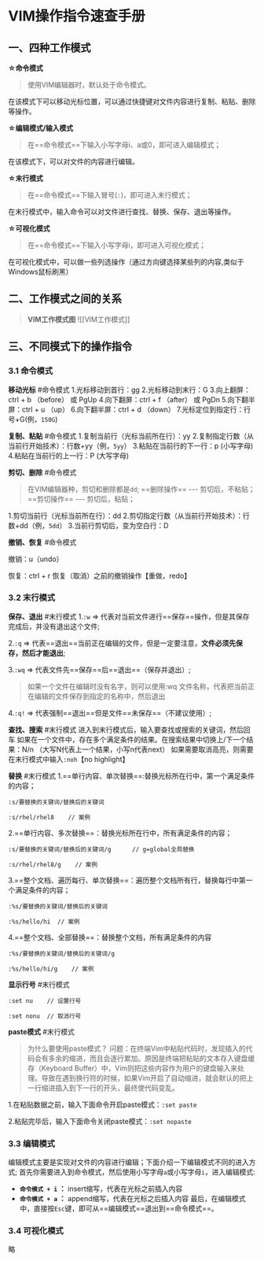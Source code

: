 # VIM操作指令速查手册

## 一、四种工作模式
**☆命令模式**
>使用VIM编辑器时，默认处于命令模式。

在该模式下可以移动光标位置，可以通过快捷键对文件内容进行复制、粘贴、删除等操作。

**☆编辑模式/输入模式**
>在==命令模式==下输入小写字母i、a或0，即可进入编辑模式；

在该模式下，可以对文件的内容进行编辑。

**☆末行模式**
>在==命令模式==下输入冒号(`:`)，即可进入末行模式；

在末行模式中，输入命令可以对文件进行查找、替换、保存、退出等操作。

**☆可视化模式**
>在==命令模式==下输入小写字母i，即可进入可视化模式；

在可视化模式中，可以做一些列选操作（通过方向键选择某些列的内容,类似于Windows鼠标刷黑）

## 二、工作模式之间的关系

>**VIM工作模式图**
![[VIM工作模式]]

## 三、不同模式下的操作指令
### 3.1 命令模式
**移动光标** #命令模式
1.光标移动到首行：gg
2.光标移动到末行：G
3.向上翻屏：ctrl + b （before） 或 PgUp
4.向下翻屏：ctrl + f （after） 或 PgDn
5.向下翻半屏：ctrl + u （up）
6.向下翻半屏：ctrl + d （down）
7.光标定位到指定行：行号+G(例，`150G`)

**复制、粘贴** #命令模式 
1.复制当前行（光标当前所在行）：yy
2.复制指定行数（从当前行开始技术）：行数+yy（例，`5yy`）
3.粘贴在当前行的下一行：p (小写字母)
4.粘贴在当前行的上一行：P (大写字母)

**剪切、删除** #命令模式 
>在VIM编辑器种，剪切和删除都是`dd`;
  ==删除操作== --- 剪切后，不粘贴；
  ==剪切操作== --- 剪切后，粘贴；

1.剪切当前行（光标当前所在行）：dd
2.剪切指定行数（从当前行开始技术）：行数+dd（例，`5dd`）
3.当前行剪切后，变为空白行：D


**撤销、恢复** #命令模式 

撤销：u（undo）

恢复：ctrl + r 恢复（取消）之前的撤销操作【重做，redo】
### 3.2 末行模式
**保存、退出** #末行模式
1.`:w` => 代表对当前文件进行==保存==操作，但是其保存完成后，并没有退出这个文件;

2.`:q` => 代表==退出==当前正在编辑的文件，但是一定要注意，**文件必须先保存，然后才能退出**;

3.`:wq` => 代表文件先==保存==后==退出==（保存并退出）;

>如果一个文件在编辑时没有名字，则可以使用:wq 文件名称，代表把当前正在编辑的文件保存到指定的名称中，然后退出

4.`:q!` => 代表强制==退出==但是文件==未保存==（不建议使用）;

**查找、搜索** #末行模式 
进入到末行模式后，输入要查找或搜索的关键词，然后回车
如果在一个文件中，存在多个满足条件的结果。在搜索结果中切换上/下一个结果：N/n （大写N代表上一个结果，小写n代表next）
如果需要取消高亮，则需要在末行模式中输入`:noh`【no highlight】


**替换** #末行模式 
1.==单行内容、单次替换==:替换光标所在行中，第一个满足条件的内容；
```vim
:s/要替换的关键词/替换后的关键词

:s/rhel/rhel8    // 案例
```
2.==单行内容、多次替换==：替换光标所在行中，所有满足条件的内容；
```vim
:s/要替换的关键词/替换后的关键词/g      // g=global全局替换

:s/rhel/rhel8/g    // 案例
```

3.==整个文档、遍历每行、单次替换==：遍历整个文档所有行，替换每行中第一个满足条件的内容；
```vim
:%s/要替换的关键词/替换后的关键词

:%s/hello/hi  // 案例
```

4.==整个文档、全部替换==：替换整个文档，所有满足条件的内容
```vim
:%s/要替换的关键词/替换后的关键词/g

:%s/hello/hi/g    // 案例
```

**显示行号** #末行模式 
```vim
:set nu    // 设置行号

:set nonu  // 取消行号
```

**paste模式** #末行模式 
>为什么要使用paste模式？
问题：在终端Vim中粘贴代码时，发现插入的代码会有多余的缩进，而且会逐行累加。原因是终端把粘贴的文本存入键盘缓存（Keyboard Buffer）中，Vim则把这些内容作为用户的键盘输入来处理。导致在遇到换行符的时候，如果Vim开启了自动缩进，就会默认的把上一行缩进插入到下一行的开头，最终使代码变乱。

1.在粘贴数据之前，输入下面命令开启paste模式：`:set paste`

2.粘贴完毕后，输入下面命令关闭paste模式：`:set nopaste`
### 3.3 编辑模式
编辑模式主要是实现对文件的内容进行编辑；下面介绍一下编辑模式不同的进入方式;
首先你需要进入到命令模式，然后使用小写字母`a`或小写字母`i`，进入编辑模式:
- **`命令模式 + i` ：** insert缩写，代表在光标之前插入内容
- **`命令模式 + a` ：** append缩写，代表在光标之后插入内容
最后，在编辑模式中，直接按`Esc`键，即可从==编辑模式==退出到==命令模式==。
### 3.4 可视化模式
略
